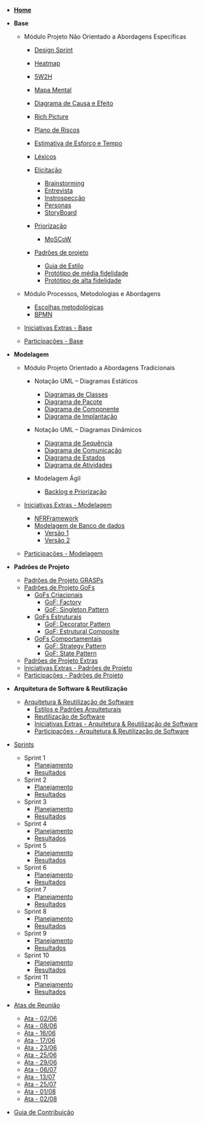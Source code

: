 <!-- docs/_sidebar.md -->

- [**Home**]()

<!-- - [Diretrizes](Diretrizes/Diretrizes.md) -->

- **Base**

  - Módulo Projeto Não Orientado a Abordagens Específicas

    - [Design Sprint](Base/AbordagemNaoEspecifica/design_sprint.md)
    - [Heatmap](Base/AbordagemNaoEspecifica/heatmap.md)
    - [5W2H](Base/AbordagemNaoEspecifica/5w2h.md)
    - [Mapa Mental](Base/AbordagemNaoEspecifica/mapa_mental.md)
    - [Diagrama de Causa e Efeito](Base/AbordagemNaoEspecifica/causaEfeito.md)
    - [Rich Picture](Base/AbordagemNaoEspecifica/rich_picture.md)
    - [Plano de Riscos](Base/AbordagemNaoEspecifica/riscos.md)
    - [Estimativa de Esforço e Tempo](Base/AbordagemNaoEspecifica/estimativa.md)
    - [Léxicos](Base/AbordagemNaoEspecifica/lexico.md)

    - [Elicitação](#)

      - [Brainstorming](Base/AbordagemNaoEspecifica/elicitacao/brainstorming.md)
      - [Entrevista](Base/AbordagemNaoEspecifica/elicitacao/entrevista.md)
      - [Instrospecção](Base/AbordagemNaoEspecifica/elicitacao/introspeccao.md)
      - [Personas](Base/AbordagemNaoEspecifica/elicitacao/personas.md)
      - [StoryBoard](Base/AbordagemNaoEspecifica/elicitacao/storyboards.md)

    - [Priorização](#)

      - [MoSCoW](Base/AbordagemNaoEspecifica/priorizacao/moscow.md)

    - [Padrões de projeto](#)
      - [Guia de Estilo](Base/AbordagemNaoEspecifica/guiaDeEstilo.md)
      - [Protótipo de média fidelidade](Base/AbordagemNaoEspecifica/prototipo-media-fidelidade.md)
      - [Protótipo de alta fidelidade](Base/AbordagemNaoEspecifica/prototipo-alta-fidelidade.md)

  - Módulo Processos, Metodologias e Abordagens

    - [Escolhas metodológicas](Base/ProcessosMetodologiasAbordagens/escolhas_metodologicas.md)
    - [BPMN](Base/ProcessosMetodologiasAbordagens/ModelagemBPMN.md)

  - [Iniciativas Extras - Base](Base/IniciativasExtras/iniciativas_extras.md)

  - [Participações - Base](Base/ParticipacoesBase/participacoes_base.md)

- **Modelagem**

  - Módulo Projeto Orientado a Abordagens Tradicionais

    - Notação UML – Diagramas Estáticos

      - [Diagramas de Classes](Modelagem/diagrama-classes.md)
      - [Diagrama de Pacote](Modelagem/UMLEstaticos/diagrama_pacotes.md)
      - [Diagrama de Componente](Modelagem/UMLEstaticos/diagrama_componentes.md)
      - [Diagrama de Implantação](Modelagem/UMLEstaticos/diagrama_implantacao.md)

    - Notação UML – Diagramas Dinâmicos

      - [Diagrama de Sequência](Modelagem/UMLDinamicos/diagramaDeSequencia.md.md)
      - [Diagrama de Comunicação](Modelagem/diagrama-comunicacao.md)
      - [Diagrama de Estados](Modelagem/UMLDinamicos/diagramaDeEstados.md)
      - [Diagrama de Atividades](Modelagem/UMLDinamicos/diagramaDeAtividade.md)

    - Modelagem Ágil
      - [Backlog e Priorização](Modelagem/backlog.md)

  - [Iniciativas Extras - Modelagem](Modelagem/2.2.IniciativasExtras.md)

    - [NFRFramework](Modelagem/NFR_Framework.md)
    - [Modelagem de Banco de dados](#)
      - [Versão 1](Modelagem/bancoDeDados.md)
      - [Versão 2](Modelagem/bancoDeDados2.md)

  - [Participações - Modelagem](Modelagem/2.3.ParticipacoesModelagem.md)

- **Padrões de Projeto**

  - [Padrões de Projeto GRASPs](PadroesDeProjeto/GRASPS/grasps.md)
  - [Padrões de Projeto GoFs](#)
    - [GoFs Criacionais](#)
      - [GoF: Factory](PadroesDeProjeto/gof-criacional.md)
      - [GoF: Singleton Pattern](PadroesDeProjeto/gof-singleton-pattern)
    - [GoFs Estruturais](#)
      - [GoF: Decorator Pattern](PadroesDeProjeto/gof-decorator-pattern.md)
      - [GoF: Estrutural Composite](PadroesDeProjeto/gof-estrutural-composite.md)
    - [GoFs Comportamentais](#)
      - [GoF: Strategy Pattern](PadroesDeProjeto/gof-strategy-pattern.md)
      - [GoF: State Pattern](PadroesDeProjeto/gof-state-pattern.md)
  - [Padrões de Projeto Extras](PadroesDeProjeto/3.3.PadroesExtra.md)
  - [Iniciativas Extras - Padrões de Projeto](PadroesDeProjeto/3.4.IniciativasExtras.md)
  - [Participações - Padrões de Projeto](PadroesDeProjeto/3.5.ParticipacoesPadroes.md)

- **Arquitetura de Software & Reutilização**

  - [Arquitetura & Reutilização de Software](#)
    - [Estilos e Padrões Arquiteturais](ArquiteturaReutilizacao/4.1.PadroesArquiteturais.md)
    - [Reutilização de Software](ArquiteturaReutilizacao/4.2.ReutilizacaoDeSoftware.md)
    - [Iniciativas Extras - Arquitetura & Reutilização de Software](ArquiteturaReutilizacao/4.3.IniciativasExtras.md)
    - [Participações - Arquitetura & Reutilização de Software](ArquiteturaReutilizacao/4.4.ParticipacoesArqReutilizacao.md)

- [Sprints](#)

  - Sprint 1
    - [Planejamento](Sprints/Sprint1/planejamento_sprint1.md)
    - [Resultados](Sprints/Sprint1/resultados_sprint1.md)
  - Sprint 2
    - [Planejamento](Sprints/Sprint2/planejamento_sprint2.md)
    - [Resultados](Sprints/Sprint2/resultados_sprint2.md)
  - Sprint 3
    - [Planejamento](Sprints/Sprint3/planejamento_sprint3.md)
    - [Resultados](Sprints/Sprint3/resultados_sprint3.md)
  - Sprint 4
    - [Planejamento](Sprints/Sprint4/planejamento_sprint4.md)
    - [Resultados](Sprints/Sprint4/resultados_sprint4.md)
  - Sprint 5
    - [Planejamento](Sprints/Sprint5/planejamento_sprint5.md)
    - [Resultados](Sprints/Sprint5/resultados_sprint5.md)
  - Sprint 6
    - [Planejamento](Sprints/Sprint6/planejamento_sprint6.md)
    - [Resultados](Sprints/Sprint6/resultados_sprint6.md)
  - Sprint 7
    - [Planejamento](Sprints/Sprint6/planejamento_sprint7.md)
    - [Resultados](Sprints/Sprint6/resultados_sprint7.md)
  - Sprint 8
    - [Planejamento](Sprints/Sprint6/planejamento_sprint8.md)
    - [Resultados](Sprints/Sprint6/resultados_sprint8.md)
  - Sprint 9
    - [Planejamento](Sprints/Sprint6/planejamento_sprint9.md)
    - [Resultados](Sprints/Sprint6/resultados_sprint9.md)
  - Sprint 10
    - [Planejamento](Sprints/Sprint6/planejamento_sprint10.md)
    - [Resultados](Sprints/Sprint6/resultados_sprint10.md)
  - Sprint 11
    - [Planejamento](Sprints/Sprint6/planejamento_sprint11.md)
    - [Resultados](Sprints/Sprint6/resultados_sprint11.md)

- [Atas de Reunião](#)

  - [Ata - 02/06](AtasDeReunião/Ata_02-06.md)
  - [Ata - 08/06](AtasDeReunião/Ata_08-06.md)
  - [Ata - 16/06](AtasDeReunião/Ata_16-06.md)
  - [Ata - 17/06](AtasDeReunião/Ata_17-06.md)
  - [Ata - 23/06](AtasDeReunião/Ata_23-06.md)
  - [Ata - 25/06](AtasDeReunião/Ata_25-06.md)
  - [Ata - 29/06](AtasDeReunião/Ata_29-06.md)
  - [Ata - 06/07](AtasDeReunião/Ata_06-07.md)
  - [Ata - 13/07](AtasDeReunião/Ata_13-07.md)
  - [Ata - 25/07](AtasDeReunião/Ata_25-07.md)
  - [Ata - 01/08](AtasDeReunião/Ata_01-08.md)
  - [Ata - 02/08](AtasDeReunião/Ata_02-08.md)

- [Guia de Contribuição](CONTRIBUTING.md)